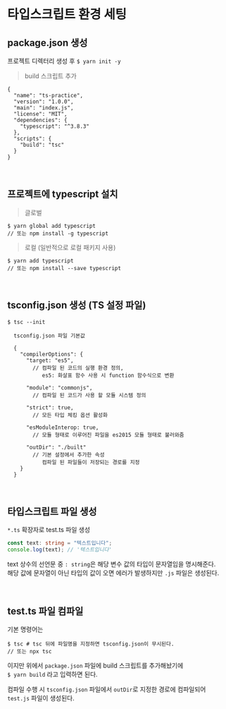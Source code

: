 # 타입스크립트 환경 세팅

## package.json 생성

프로젝트 디렉터리 생성 후 `$ yarn init -y`

> build 스크립트 추가

```
{
  "name": "ts-practice",
  "version": "1.0.0",
  "main": "index.js",
  "license": "MIT",
  "dependencies": {
    "typescript": "^3.8.3"
  },
  "scripts": {
    "build": "tsc"
  }
}
```

<br />

## 프로젝트에 typescript 설치

> 글로벌

    $ yarn global add typescript
    // 또는 npm install -g typescript

> 로컬 (일반적으로 로컬 패키지 사용)

    $ yarn add typescript
    // 또는 npm install --save typescript

<br />

## tsconfig.json 생성 (TS 설정 파일)

`$ tsc --init`

      tsconfig.json 파일 기본값

      {
        "compilerOptions": {
          "target: "es5",
            // 컴파일 된 코드의 실행 환경 정의,
               es5: 화살표 함수 사용 시 function 함수식으로 변환

          "module": "commonjs",
            // 컴파일 된 코드가 사용 할 모듈 시스템 정의

          "strict": true,
            // 모든 타입 체킹 옵션 활성화

          "esModuleInterop: true,
            // 모듈 형태로 이루어진 파일을 es2015 모듈 형태로 불러와줌

          "outDir": "./built"
            // 기본 설정에서 추가한 속성
               컴파일 된 파일들이 저장되는 경로를 지정
        }
      }

<br />

## 타입스크립트 파일 생성

`*.ts` 확장자로 test.ts 파일 생성

```ts
const text: string = "텍스트입니다";
console.log(text); // '텍스트입니다'
```

text 상수의 선언문 중 `: string`은 해당 변수 값의 타입이 문자열임을 명시해준다.  
해당 값에 문자열이 아닌 타입의 값이 오면 에러가 발생하지만 `.js` 파일은 생성된다.

<br />

## test.ts 파일 컴파일

기본 명령어는

```
$ tsc # tsc 뒤에 파일명을 지정하면 tsconfig.json이 무시된다.
// 또는 npx tsc
```

이지만 위에서 `package.json` 파일에 build 스크립트를 추가해놨기에  
`$ yarn build` 라고 입력하면 된다.

컴파일 수행 시 `tsconfig.json` 파일에서 `outDir`로 지정한 경로에 컴파일되어  
`test.js` 파일이 생성된다.
